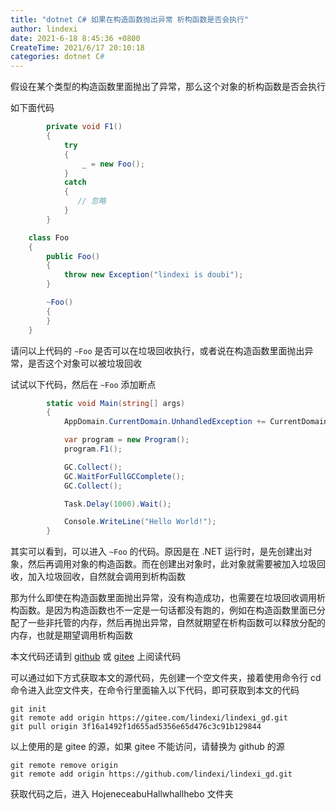 ```yaml
---
title: "dotnet C# 如果在构造函数抛出异常 析构函数是否会执行"
author: lindexi
date: 2021-6-18 8:45:36 +0800
CreateTime: 2021/6/17 20:10:18
categories: dotnet C#
---
```


假设在某个类型的构造函数里面抛出了异常，那么这个对象的析构函数是否会执行

<!--more-->


<!-- CreateTime:2021/6/17 20:10:18 -->

<!-- 发布 -->

如下面代码

```csharp
        private void F1()
        {
            try
            {
                _ = new Foo();
            }
            catch
            {
               // 忽略
            }
        }

    class Foo
    {
        public Foo()
        {
            throw new Exception("lindexi is doubi");
        }

        ~Foo()
        {
        }
    }
```

请问以上代码的 `~Foo` 是否可以在垃圾回收执行，或者说在构造函数里面抛出异常，是否这个对象可以被垃圾回收

试试以下代码，然后在 `~Foo` 添加断点

```csharp
        static void Main(string[] args)
        {
            AppDomain.CurrentDomain.UnhandledException += CurrentDomain_UnhandledException;

            var program = new Program();
            program.F1();

            GC.Collect();
            GC.WaitForFullGCComplete();
            GC.Collect();

            Task.Delay(1000).Wait();

            Console.WriteLine("Hello World!");
        }
```

其实可以看到，可以进入 `~Foo` 的代码。原因是在 .NET 运行时，是先创建出对象，然后再调用对象的构造函数。而在创建出对象时，此对象就需要被加入垃圾回收，加入垃圾回收，自然就会调用到析构函数

那为什么即使在构造函数里面抛出异常，没有构造成功，也需要在垃圾回收调用析构函数。是因为构造函数也不一定是一句话都没有跑的，例如在构造函数里面已分配了一些非托管的内存，然后再抛出异常，自然就期望在析构函数可以释放分配的内存，也就是期望调用析构函数

本文代码还请到 [github](https://github.com/lindexi/lindexi_gd/tree/3f16a1492f1d655ad5356e65d476c3c91b129844/HojeneceabuHallwhallhebo) 或 [gitee](https://gitee.com/lindexi/lindexi_gd/tree/3f16a1492f1d655ad5356e65d476c3c91b129844/HojeneceabuHallwhallhebo) 上阅读代码

可以通过如下方式获取本文的源代码，先创建一个空文件夹，接着使用命令行 cd 命令进入此空文件夹，在命令行里面输入以下代码，即可获取到本文的代码

```
git init
git remote add origin https://gitee.com/lindexi/lindexi_gd.git
git pull origin 3f16a1492f1d655ad5356e65d476c3c91b129844
```

以上使用的是 gitee 的源，如果 gitee 不能访问，请替换为 github 的源

```
git remote remove origin
git remote add origin https://github.com/lindexi/lindexi_gd.git
```

获取代码之后，进入 HojeneceabuHallwhallhebo 文件夹

